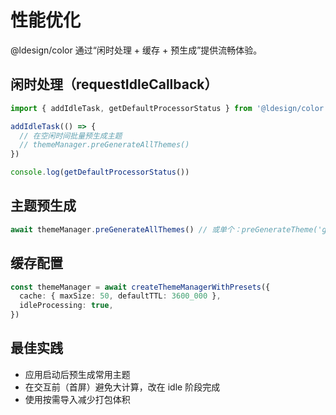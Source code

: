 # 性能优化

@ldesign/color 通过“闲时处理 + 缓存 + 预生成”提供流畅体验。

## 闲时处理（requestIdleCallback）

```ts
import { addIdleTask, getDefaultProcessorStatus } from '@ldesign/color'

addIdleTask(() => {
  // 在空闲时间批量预生成主题
  // themeManager.preGenerateAllThemes()
})

console.log(getDefaultProcessorStatus())
```

## 主题预生成

```ts
await themeManager.preGenerateAllThemes() // 或单个：preGenerateTheme('green')
```

## 缓存配置

```ts
const themeManager = await createThemeManagerWithPresets({
  cache: { maxSize: 50, defaultTTL: 3600_000 },
  idleProcessing: true,
})
```

## 最佳实践

- 应用启动后预生成常用主题
- 在交互前（首屏）避免大计算，改在 idle 阶段完成
- 使用按需导入减少打包体积
